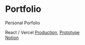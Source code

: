 # Portfolio
Personal Porfolio

React / Vercel
[Production](https://portfolio-unbroken2650.vercel.app/),
[Prototype](https://portfolio-git-main-unbroken2650.vercel.app/)  
[Notion](https://hyandsh.notion.site/e6497ad9529f46ebb300bc145541dd11)  

